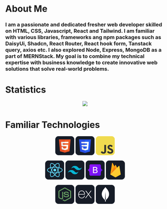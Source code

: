 
# About Me
### I am a passionate and dedicated fresher web developer skilled on HTML, CSS, Javascript, React and Tailwind. I am familiar with various libraries, frameworks ang npm packages such as DaisyUi, Shadcn, React Router, React hook form, Tanstack query, axios etc. I also explored Node, Express, MongoDB as a part of MERNStack. My goal is to combine my technical expertise with business knowledge to create innovative web solutions that solve real-world problems.

# Statistics
<p align="center">
  <img width="50%" src="https://github-readme-streak-stats.herokuapp.com?user=yasin-arft&theme=highcontrast&border_radius=8" />
</p>

# Familiar Technologies 

<p align="center">
<img src="https://github.com/yasin-arft/yasin-arft/blob/main/images/icons/HTML.png"/>
<img src="https://github.com/yasin-arft/yasin-arft/blob/main/images/icons/css.png"/>
<img src="https://github.com/yasin-arft/yasin-arft/blob/main/images/icons/JavaScript.png"/>
</p>
<p align="center">
<img src="https://github.com/yasin-arft/yasin-arft/blob/main/images/icons/react.png"/>
<img src="https://github.com/yasin-arft/yasin-arft/blob/main/images/icons/tailwind.png"/>
<img src="https://github.com/yasin-arft/yasin-arft/blob/main/images/icons/Bootsrap.png"/>
<img src="https://github.com/yasin-arft/yasin-arft/blob/main/images/icons/firebase.png"/>
</p>
<p align="center">
<img src="https://github.com/yasin-arft/yasin-arft/blob/main/images/icons/node.png"/>
<img src="https://github.com/yasin-arft/yasin-arft/blob/main/images/icons/express.png"/>
<img src="https://github.com/yasin-arft/yasin-arft/blob/main/images/icons/mongo.png"/>
</p>